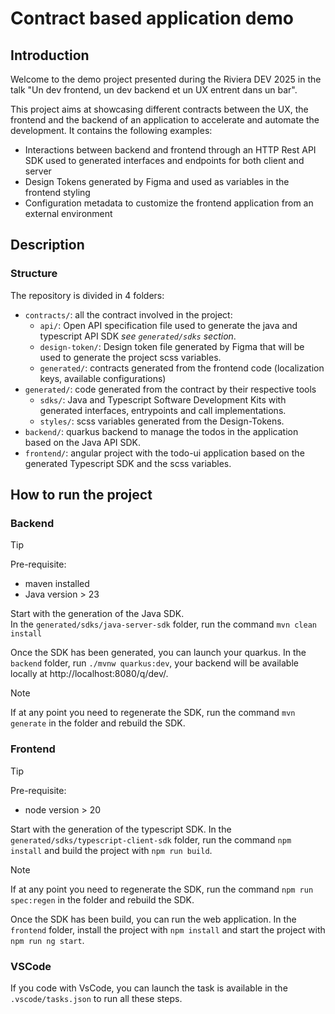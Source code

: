# Contract based application demo
## Introduction
Welcome to the demo project presented during the Riviera DEV 2025 in the talk "Un dev frontend, un dev backend et un UX
entrent dans un bar".

This project aims at showcasing different contracts between the UX, the frontend and the backend of an application to 
accelerate and automate the development.
It contains the following examples:
- Interactions between backend and frontend through an HTTP Rest API SDK used to generated interfaces and endpoints for
  both client and server
- Design Tokens generated by Figma and used as variables in the frontend styling
- Configuration metadata to customize the frontend application from an external environment

## Description
### Structure
The repository is divided in 4 folders:
- `contracts/`: all the contract involved in the project:
  - `api/`: Open API specification file used to generate the java and typescript API SDK *see `generated/sdks` section*.
  - `design-token/`: Design token file generated by Figma that will be used to generate the project scss variables.
  - `generated/`: contracts generated from the frontend code (localization keys, available configurations)
- `generated/`: code generated from the contract by their respective tools
  - `sdks/`: Java and Typescript Software Development Kits with generated interfaces, entrypoints and call implementations.
  - `styles/`: scss variables generated from the Design-Tokens.
- `backend/`: quarkus backend to manage the todos in the application based on the Java API SDK.
- `frontend/`: angular project with the todo-ui application based on the generated Typescript SDK and the scss variables.

## How to run the project

### Backend
> [!TIP]
> Pre-requisite:
> - maven installed 
> - Java version > 23

Start with the generation of the Java SDK.  
In the `generated/sdks/java-server-sdk` folder, run the command `mvn clean install`

Once the SDK has been generated, you can launch your quarkus. 
In the `backend` folder, run `./mvnw quarkus:dev`, your backend will be available locally at http://localhost:8080/q/dev/.

> [!NOTE]
> If at any point you need to regenerate the SDK, run the command `mvn generate` in the folder and rebuild the SDK.
 
### Frontend
> [!TIP]
> Pre-requisite:
> - node version > 20

Start with the generation of the typescript SDK. 
In the `generated/sdks/typescript-client-sdk` folder, run the command `npm install` and build the project with
`npm run build`.

> [!NOTE]
> If at any point you need to regenerate the SDK, run the command `npm run spec:regen` in the folder and rebuild the SDK.

Once the SDK has been build, you can run the web application.
In the `frontend` folder, install the project with `npm install` and start the project with `npm run ng start`.

### VSCode
If you code with VsCode, you can launch the task is available in the `.vscode/tasks.json` to run all these steps. 




